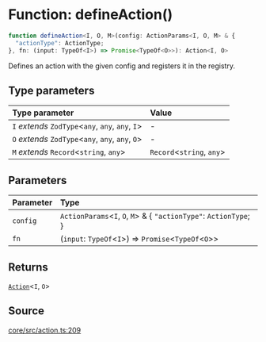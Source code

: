 # Function: defineAction()

```ts
function defineAction<I, O, M>(config: ActionParams<I, O, M> & {
  "actionType": ActionType;
}, fn: (input: TypeOf<I>) => Promise<TypeOf<O>>): Action<I, O>
```

Defines an action with the given config and registers it in the registry.

## Type parameters

| Type parameter | Value |
| :------ | :------ |
| `I` *extends* `ZodType`\<`any`, `any`, `any`, `I`\> | - |
| `O` *extends* `ZodType`\<`any`, `any`, `any`, `O`\> | - |
| `M` *extends* `Record`\<`string`, `any`\> | `Record`\<`string`, `any`\> |

## Parameters

| Parameter | Type |
| :------ | :------ |
| `config` | `ActionParams`\<`I`, `O`, `M`\> & \{ `"actionType"`: `ActionType`; \} |
| `fn` | (`input`: `TypeOf`\<`I`\>) => `Promise`\<`TypeOf`\<`O`\>\> |

## Returns

[`Action`](../type-aliases/Action.md)\<`I`, `O`\>

## Source

[core/src/action.ts:209](https://github.com/firebase/genkit/blob/9cb10ef63dd6659f1a31ffd2367b7efa8acc10e5/js/core/src/action.ts#L209)
